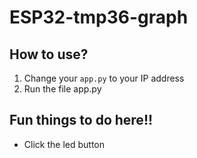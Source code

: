 # ESP32-tmp36-graph

## How to use?

1. Change your `app.py` to your IP address
2. Run the file app.py

## Fun things to do here!!

- Click the led button